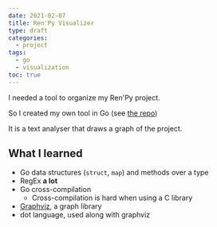 ```yaml
---
date: 2021-02-07
title: Ren'Py Visualizer
type: draft
categories:
  - project
tags:
  - go
  - visualization
toc: true
---
```


I needed a tool to organize my Ren'Py project.

So I created my own tool in Go (see [the repo](https://github.com/EwenQuim/renpy-graphviz))

It is a text analyser that draws a graph of the project.

## What I learned

- Go data structures (`struct`, `map`) and methods over a type
- RegEx **a lot**
- Go cross-compilation
  - Cross-compilation is hard when using a C library
- [Graphviz](https://graphviz.org/), a graph library
- dot language, used along with graphviz

